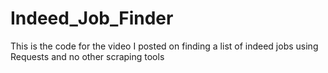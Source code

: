 # Indeed_Job_Finder
This is the code for the video I posted on finding a list of indeed jobs using Requests and no other scraping tools
